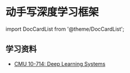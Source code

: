 # 动手写深度学习框架

import DocCardList from '@theme/DocCardList';

<DocCardList />

## 学习资料

- [CMU 10-714: Deep Learning Systems](https://dlsyscourse.org/)
